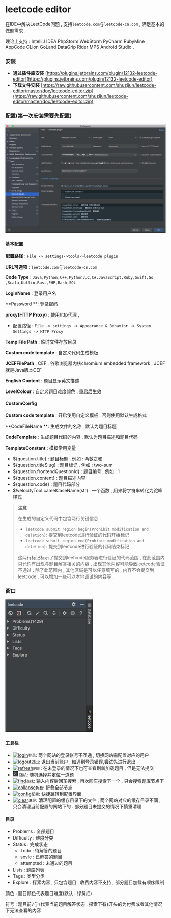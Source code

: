 # leetcode editor

在IDE中解决LeetCode问题 , 支持`leetcode.com`与`leetcode-cn.com` , 满足基本的做题需求 .

理论上支持 : IntelliJ IDEA PhpStorm WebStorm PyCharm RubyMine AppCode CLion GoLand DataGrip Rider MPS Android Studio .

### 安装

* **通过插件库安装**
  [https://plugins.jetbrains.com/plugin/12132-leetcode-editor](https://plugins.jetbrains.com/plugin/12132-leetcode-editor)
* **下载文件安装**
  [https://raw.githubusercontent.com/shuzijun/leetcode-editor/master/doc/leetcode-editor.zip](https://raw.githubusercontent.com/shuzijun/leetcode-editor/master/doc/leetcode-editor.zip)

### 配置\(第一次安装需要先配置\)

![](/assets/leetcode-editor-peizhi.png)

#### 基本配置

**配置路径** : `File -> settings->tools->leetcode plugin`

**URL可选项** : `leetcode.com`与`leetcode-cn.com`

**Code Type** : `Java,Python,C++,Python3,C,C#,JavaScript,Ruby,Swift,Go ,Scala,Kotlin,Rust,PHP,Bash,SQL`

**LoginName** : 登录用户名

**Password **: 登录密码

**proxy\(HTTP Proxy\)** : 使用http代理 ,

* 配置路径 : `File -> settings -> Appearance & Behavior -> System Settings -> HTTP Proxy`

**Temp File Path** : 临时文件存放目录

**Custom code template** : 自定义代码生成模板

**JCEFFilePath** : CEF , 谷歌浏览器内核chromium embedded framework , JCEF就是Java版本CEF

**English Content** : 题目显示英文描述

**LevelColour** : 自定义题目难度颜色 , 重启后生效

#### **CustomConfig**

**Custom code template** : 开启使用自定义模板 , 否则使用默认生成格式

**CodeFileName **: 生成文件的名称 , 默认为题目标题

**CodeTemplate** : 生成题目代码的内容 , 默认为题目描述和题目代码

**TemplateConstant** : 模板常用变量

* ${question.title} : 题目标题 , 例如 : 两数之和
* ${question.titleSlug} : 题目标记 , 例如 : two-sum
* ${question.frontendQuestionId} : 题目编号 , 例如 : 1
* ${question.content} : 题目描述内容
* ${question.code} : 题目代码部分
* $!velocityTool.camelCaseName\(str\) : 一个函数 , 用来将字符串转化为驼峰样式

> **注意**
>
> 在生成的自定义代码中包含两行关键信息 :
>
> * `leetcode submit region begin(Prohibit modification and deletion)`: 提交到leetcode进行验证的代码开始标记
> * `leetcode submit region end(Prohibit modification and deletion)`: 提交到leetcode进行验证的代码结束标记
>
> 这两行标记标示了提交到leetcode服务器进行验证的代码范围 , 在此范围内只允许有出现与题目解答相关的内容 , 出现其他内容可能导致leetcode验证不通过 . 除了此范围内 , 其他区域是可以任意填写的 , 内容不会提交到leetcode , 可以增加一些可以本地调试的内容等 .

### 窗口

![](/assets/leetcodechuangkou.png)

#### 工具栏

* [![](https://raw.githubusercontent.com/shuzijun/leetcode-editor/master/doc/login.png "login")](https://raw.githubusercontent.com/shuzijun/leetcode-editor/master/doc/login.png)`登录`: 两个网站的登录帐号不互通 , 切换网站需配置对应的用户
* [![](https://raw.githubusercontent.com/shuzijun/leetcode-editor/master/doc/logout.png "logout")](https://raw.githubusercontent.com/shuzijun/leetcode-editor/master/doc/logout.png)`退出`: 退出当前账户 , 如遇到登录错误,尝试先进行退出
* [![](https://raw.githubusercontent.com/shuzijun/leetcode-editor/master/doc/refresh.png "refresh")](https://raw.githubusercontent.com/shuzijun/leetcode-editor/master/doc/refresh.png)`刷新`: 在未登录的情况下也可查看刷新加载题目 , 但是无法提交
* ![](/assets/pickone.png) `随机`: 随机选择并定位一道题
* [![](https://raw.githubusercontent.com/shuzijun/leetcode-editor/master/doc/find.png "find")](https://raw.githubusercontent.com/shuzijun/leetcode-editor/master/doc/find.png)`查找`: 输入内容后回车搜索 , 再次回车搜索下一个 , 只会搜索题库节点下
* [![](https://raw.githubusercontent.com/shuzijun/leetcode-editor/master/doc/collapseAll.png "collapse")](https://raw.githubusercontent.com/shuzijun/leetcode-editor/master/doc/collapseAll.png)`折叠`: 折叠全部节点
* [![](https://raw.githubusercontent.com/shuzijun/leetcode-editor/master/doc/config.png "config")](https://raw.githubusercontent.com/shuzijun/leetcode-editor/master/doc/config.png)`配置`: 快捷跳转到配置界面
* [![](https://raw.githubusercontent.com/shuzijun/leetcode-editor/master/doc/clear.png "clear")](https://raw.githubusercontent.com/shuzijun/leetcode-editor/master/doc/clear.png)`清理`: 清理配置的缓存目录下的文件 , 两个网站对应的缓存目录不同 , 只会清理当前配置的网站下的 . 部分题目未提交的情况下慎重清理

#### 目录

* Problems : 全部题目
* Difficulty : 难度分类
* Status : 完成状态
  * Todo : 待解答的题目
  * sovle : 已解答的题目
  * attempted : 未通过的题目
* Lists : 题库列表
* Tags : 类型分类
* Explore : 探索内容 , 只包含题目 , 收费内容不支持 ; 部分题目加载有顺序限制

颜色 : 题目颜色代表题目难度\(默认 : 绿黄红\)

符号 : 题目前`√`与`?`代表当前题目解答状态 , 探索下有`$`开头的为付费或者其他情况下无法查看的内容



